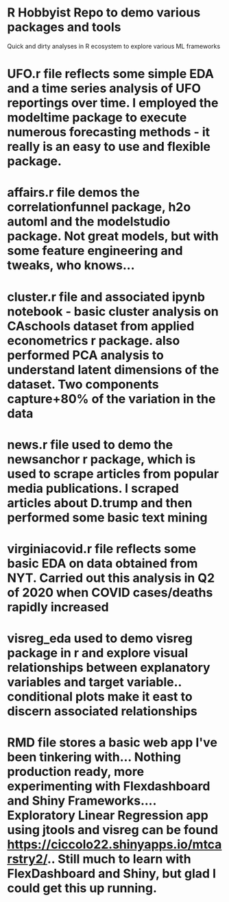 # R Hobbyist Repo to demo various packages and tools
Quick and dirty analyses in R ecosystem to explore various ML frameworks

# UFO.r file reflects some simple EDA and a time series analysis of UFO reportings over time. I employed the modeltime package to execute numerous forecasting methods - it really is an easy to use and flexible package.

# affairs.r file demos the correlationfunnel package, h2o automl and the modelstudio package. Not great models, but with some feature engineering and tweaks, who knows...

# cluster.r file and associated ipynb notebook - basic cluster analysis on CAschools dataset from applied econometrics r package. also performed PCA analysis to understand latent dimensions of the dataset. Two components capture+80% of the variation in the data

# news.r file used to demo the newsanchor r package, which is used to scrape articles from popular media publications. I scraped  articles about D.trump and then performed some basic text mining

# virginiacovid.r file reflects some basic EDA on data obtained from NYT. Carried out this analysis in Q2 of 2020 when COVID cases/deaths rapidly increased

# visreg_eda used to demo visreg package in r and explore visual relationships between explanatory variables and target variable.. conditional plots make it east to discern associated relationships

# RMD file stores a basic web app I've been tinkering with... Nothing production ready, more experimenting with Flexdashboard and Shiny Frameworks.... Exploratory Linear Regression app using jtools and visreg can be found  https://ciccolo22.shinyapps.io/mtcarstry2/.. Still much to learn with FlexDashboard and Shiny, but glad I could get this up running.
 
